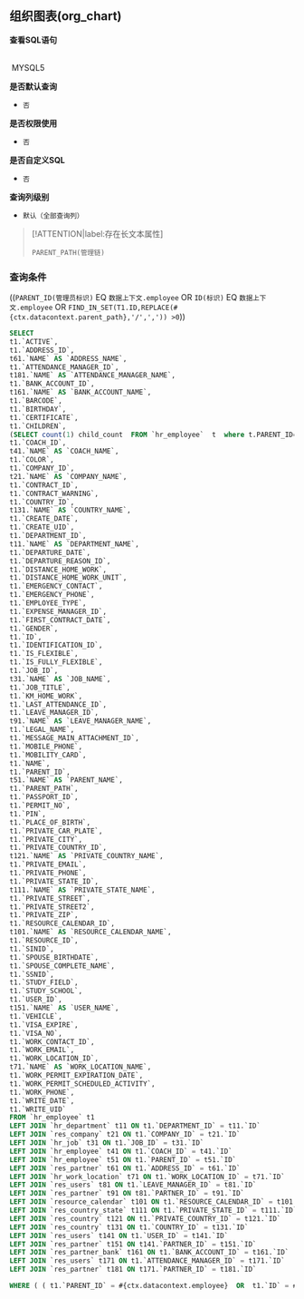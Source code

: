 ## 组织图表(org_chart) <!-- {docsify-ignore-all} -->



<p class="panel-title"><b>查看SQL语句</b></p>
<br>

<el-row>
&nbsp;<el-tag @click="MYSQL5 = true">MYSQL5</el-tag>
</el-row>

<br>
<p class="panel-title"><b>是否默认查询</b></p>

* `否`

<p class="panel-title"><b>是否权限使用</b></p>

* `否`

<p class="panel-title"><b>是否自定义SQL</b></p>

* `否`

<p class="panel-title"><b>查询列级别</b></p>

* `默认（全部查询列）`

> [!ATTENTION|label:存在长文本属性]
>
> `PARENT_PATH(管理链)`



### 查询条件

((`PARENT_ID(管理员标识)` EQ `数据上下文.employee` OR `ID(标识)` EQ `数据上下文.employee` OR `FIND_IN_SET(T1.ID,REPLACE(#{ctx.datacontext.parent_path},'/',',')) >0`))





<el-dialog v-model="MYSQL5" title="MYSQL5">

```sql
SELECT
t1.`ACTIVE`,
t1.`ADDRESS_ID`,
t61.`NAME` AS `ADDRESS_NAME`,
t1.`ATTENDANCE_MANAGER_ID`,
t181.`NAME` AS `ATTENDANCE_MANAGER_NAME`,
t1.`BANK_ACCOUNT_ID`,
t161.`NAME` AS `BANK_ACCOUNT_NAME`,
t1.`BARCODE`,
t1.`BIRTHDAY`,
t1.`CERTIFICATE`,
t1.`CHILDREN`,
(SELECT count(1) child_count  FROM `hr_employee`  t  where t.PARENT_ID= t1.`ID` ) AS `CHILD_COUNT`,
t1.`COACH_ID`,
t41.`NAME` AS `COACH_NAME`,
t1.`COLOR`,
t1.`COMPANY_ID`,
t21.`NAME` AS `COMPANY_NAME`,
t1.`CONTRACT_ID`,
t1.`CONTRACT_WARNING`,
t1.`COUNTRY_ID`,
t131.`NAME` AS `COUNTRY_NAME`,
t1.`CREATE_DATE`,
t1.`CREATE_UID`,
t1.`DEPARTMENT_ID`,
t11.`NAME` AS `DEPARTMENT_NAME`,
t1.`DEPARTURE_DATE`,
t1.`DEPARTURE_REASON_ID`,
t1.`DISTANCE_HOME_WORK`,
t1.`DISTANCE_HOME_WORK_UNIT`,
t1.`EMERGENCY_CONTACT`,
t1.`EMERGENCY_PHONE`,
t1.`EMPLOYEE_TYPE`,
t1.`EXPENSE_MANAGER_ID`,
t1.`FIRST_CONTRACT_DATE`,
t1.`GENDER`,
t1.`ID`,
t1.`IDENTIFICATION_ID`,
t1.`IS_FLEXIBLE`,
t1.`IS_FULLY_FLEXIBLE`,
t1.`JOB_ID`,
t31.`NAME` AS `JOB_NAME`,
t1.`JOB_TITLE`,
t1.`KM_HOME_WORK`,
t1.`LAST_ATTENDANCE_ID`,
t1.`LEAVE_MANAGER_ID`,
t91.`NAME` AS `LEAVE_MANAGER_NAME`,
t1.`LEGAL_NAME`,
t1.`MESSAGE_MAIN_ATTACHMENT_ID`,
t1.`MOBILE_PHONE`,
t1.`MOBILITY_CARD`,
t1.`NAME`,
t1.`PARENT_ID`,
t51.`NAME` AS `PARENT_NAME`,
t1.`PARENT_PATH`,
t1.`PASSPORT_ID`,
t1.`PERMIT_NO`,
t1.`PIN`,
t1.`PLACE_OF_BIRTH`,
t1.`PRIVATE_CAR_PLATE`,
t1.`PRIVATE_CITY`,
t1.`PRIVATE_COUNTRY_ID`,
t121.`NAME` AS `PRIVATE_COUNTRY_NAME`,
t1.`PRIVATE_EMAIL`,
t1.`PRIVATE_PHONE`,
t1.`PRIVATE_STATE_ID`,
t111.`NAME` AS `PRIVATE_STATE_NAME`,
t1.`PRIVATE_STREET`,
t1.`PRIVATE_STREET2`,
t1.`PRIVATE_ZIP`,
t1.`RESOURCE_CALENDAR_ID`,
t101.`NAME` AS `RESOURCE_CALENDAR_NAME`,
t1.`RESOURCE_ID`,
t1.`SINID`,
t1.`SPOUSE_BIRTHDATE`,
t1.`SPOUSE_COMPLETE_NAME`,
t1.`SSNID`,
t1.`STUDY_FIELD`,
t1.`STUDY_SCHOOL`,
t1.`USER_ID`,
t151.`NAME` AS `USER_NAME`,
t1.`VEHICLE`,
t1.`VISA_EXPIRE`,
t1.`VISA_NO`,
t1.`WORK_CONTACT_ID`,
t1.`WORK_EMAIL`,
t1.`WORK_LOCATION_ID`,
t71.`NAME` AS `WORK_LOCATION_NAME`,
t1.`WORK_PERMIT_EXPIRATION_DATE`,
t1.`WORK_PERMIT_SCHEDULED_ACTIVITY`,
t1.`WORK_PHONE`,
t1.`WRITE_DATE`,
t1.`WRITE_UID`
FROM `hr_employee` t1 
LEFT JOIN `hr_department` t11 ON t1.`DEPARTMENT_ID` = t11.`ID` 
LEFT JOIN `res_company` t21 ON t1.`COMPANY_ID` = t21.`ID` 
LEFT JOIN `hr_job` t31 ON t1.`JOB_ID` = t31.`ID` 
LEFT JOIN `hr_employee` t41 ON t1.`COACH_ID` = t41.`ID` 
LEFT JOIN `hr_employee` t51 ON t1.`PARENT_ID` = t51.`ID` 
LEFT JOIN `res_partner` t61 ON t1.`ADDRESS_ID` = t61.`ID` 
LEFT JOIN `hr_work_location` t71 ON t1.`WORK_LOCATION_ID` = t71.`ID` 
LEFT JOIN `res_users` t81 ON t1.`LEAVE_MANAGER_ID` = t81.`ID` 
LEFT JOIN `res_partner` t91 ON t81.`PARTNER_ID` = t91.`ID` 
LEFT JOIN `resource_calendar` t101 ON t1.`RESOURCE_CALENDAR_ID` = t101.`ID` 
LEFT JOIN `res_country_state` t111 ON t1.`PRIVATE_STATE_ID` = t111.`ID` 
LEFT JOIN `res_country` t121 ON t1.`PRIVATE_COUNTRY_ID` = t121.`ID` 
LEFT JOIN `res_country` t131 ON t1.`COUNTRY_ID` = t131.`ID` 
LEFT JOIN `res_users` t141 ON t1.`USER_ID` = t141.`ID` 
LEFT JOIN `res_partner` t151 ON t141.`PARTNER_ID` = t151.`ID` 
LEFT JOIN `res_partner_bank` t161 ON t1.`BANK_ACCOUNT_ID` = t161.`ID` 
LEFT JOIN `res_users` t171 ON t1.`ATTENDANCE_MANAGER_ID` = t171.`ID` 
LEFT JOIN `res_partner` t181 ON t171.`PARTNER_ID` = t181.`ID` 

WHERE ( ( t1.`PARENT_ID` = #{ctx.datacontext.employee}  OR  t1.`ID` = #{ctx.datacontext.employee}  OR  FIND_IN_SET(T1.ID,REPLACE(#{ctx.datacontext.parent_path},'/',',')) >0 ) )
```

</el-dialog>

<script>
 const { createApp } = Vue
  createApp({
    data() {
      return {
                MYSQL5 : false
        
      }
    },
    methods: {
    }
  }).use(ElementPlus).mount('#app')
</script>